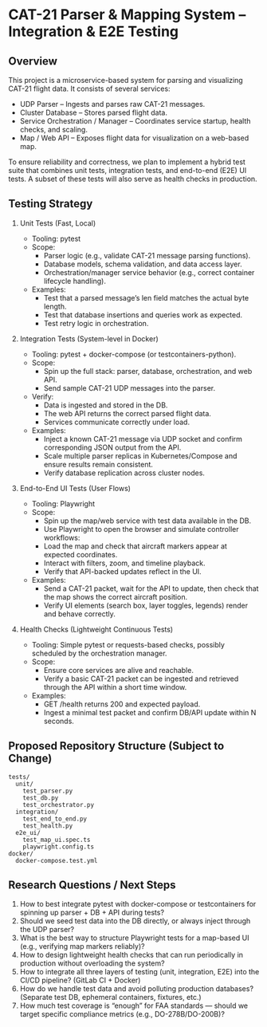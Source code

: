 # CAT-21 Parser & Mapping System – Integration & E2E Testing

## Overview

This project is a microservice-based system for parsing and visualizing CAT-21 flight data. It consists of several services:
* UDP Parser – Ingests and parses raw CAT-21 messages.
* Cluster Database – Stores parsed flight data.
* Service Orchestration / Manager – Coordinates service startup, health checks, and scaling.
* Map / Web API – Exposes flight data for visualization on a web-based map.

To ensure reliability and correctness, we plan to implement a hybrid test suite that combines unit tests, integration tests, and end-to-end (E2E) UI tests. A subset of these tests will also serve as health checks in production.



## Testing Strategy

1. Unit Tests (Fast, Local)
    * Tooling: pytest
    * Scope:
        * Parser logic (e.g., validate CAT-21 message parsing functions).
        * Database models, schema validation, and data access layer.
        * Orchestration/manager service behavior (e.g., correct container lifecycle handling).
    * Examples:
        * Test that a parsed message’s len field matches the actual byte length.
        * Test that database insertions and queries work as expected.
        * Test retry logic in orchestration.

2. Integration Tests (System-level in Docker)
    * Tooling: pytest + docker-compose (or testcontainers-python).
    * Scope:
        * Spin up the full stack: parser, database, orchestration, and web API.
        * Send sample CAT-21 UDP messages into the parser.
    * Verify:
        * Data is ingested and stored in the DB.
        * The web API returns the correct parsed flight data.
        * Services communicate correctly under load.
    * Examples:
        * Inject a known CAT-21 message via UDP socket and confirm corresponding JSON output from the API.
        * Scale multiple parser replicas in Kubernetes/Compose and ensure results remain consistent.
        * Verify database replication across cluster nodes.

3. End-to-End UI Tests (User Flows)
    * Tooling: Playwright
    * Scope:
        * Spin up the map/web service with test data available in the DB.
        * Use Playwright to open the browser and simulate controller workflows:
        * Load the map and check that aircraft markers appear at expected coordinates.
        * Interact with filters, zoom, and timeline playback.
        * Verify that API-backed updates reflect in the UI.
    * Examples:
        * Send a CAT-21 packet, wait for the API to update, then check that the map shows the correct aircraft position.
        * Verify UI elements (search box, layer toggles, legends) render and behave correctly.

4. Health Checks (Lightweight Continuous Tests)
    * Tooling: Simple pytest or requests-based checks, possibly scheduled by the orchestration manager.
    * Scope:
        * Ensure core services are alive and reachable.
        * Verify a basic CAT-21 packet can be ingested and retrieved through the API within a short time window.
    * Examples:
        * GET /health returns 200 and expected payload.
        * Ingest a minimal test packet and confirm DB/API update within N seconds.

## Proposed Repository Structure (Subject to Change)
```
tests/
  unit/
    test_parser.py
    test_db.py
    test_orchestrator.py
  integration/
    test_end_to_end.py
    test_health.py
  e2e_ui/
    test_map_ui.spec.ts
    playwright.config.ts
docker/
  docker-compose.test.yml
```

## Research Questions / Next Steps
1.	How to best integrate pytest with docker-compose or testcontainers for spinning up parser + DB + API during tests?
2.	Should we seed test data into the DB directly, or always inject through the UDP parser?
3.	What is the best way to structure Playwright tests for a map-based UI (e.g., verifying map markers reliably)?
4.	How to design lightweight health checks that can run periodically in production without overloading the system?
5.	How to integrate all three layers of testing (unit, integration, E2E) into the CI/CD pipeline? (GitLab CI + Docker)
6.	How do we handle test data and avoid polluting production databases? (Separate test DB, ephemeral containers, fixtures, etc.)
7.	How much test coverage is “enough” for FAA standards — should we target specific compliance metrics (e.g., DO-278B/DO-200B)?